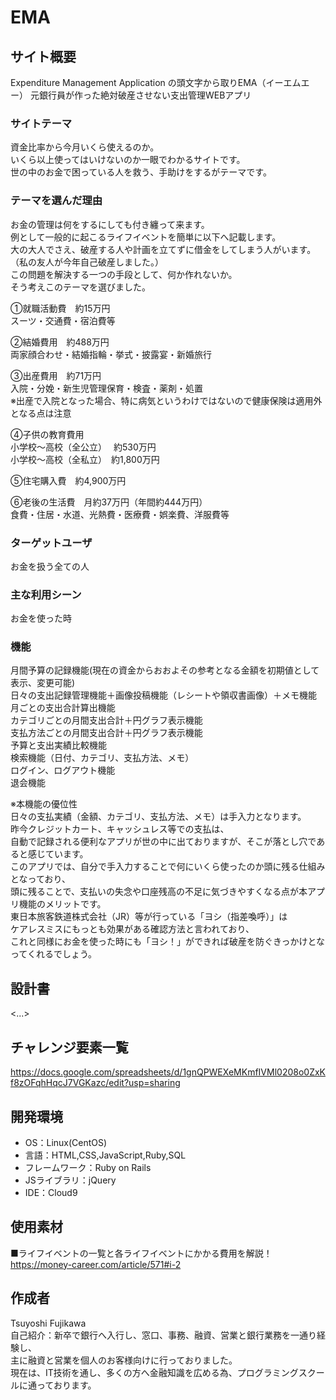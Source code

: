 # EMA

## サイト概要
Expenditure Management Application の頭文字から取りEMA（イーエムエー）
元銀行員が作った絶対破産させない支出管理WEBアプリ

### サイトテーマ
資金比率から今月いくら使えるのか。<br />
いくら以上使ってはいけないのか一眼でわかるサイトです。<br />
世の中のお金で困っている人を救う、手助けをするがテーマです。<br />

### テーマを選んだ理由
お金の管理は何をするにしても付き纏って来ます。<br />
例として一般的に起こるライフイベントを簡単に以下へ記載します。<br />
大の大人でさえ、破産する人や計画を立てずに借金をしてしまう人がいます。<br />
（私の友人が今年自己破産しました。）<br />
この問題を解決する一つの手段として、何か作れないか。<br />
そう考えこのテーマを選びました。

①就職活動費　約15万円<br />
スーツ・交通費・宿泊費等

②結婚費用　約488万円<br />
両家顔合わせ・結婚指輪・挙式・披露宴・新婚旅行

③出産費用　約71万円<br />
入院・分娩・新生児管理保育・検査・薬剤・処置<br />
※出産で入院となった場合、特に病気というわけではないので健康保険は適用外となる点は注意

④子供の教育費用<br />
小学校〜高校（全公立）　  約530万円<br />
小学校〜高校（全私立）　約1,800万円

⑤住宅購入費　約4,900万円

⑥老後の生活費　月約37万円（年間約444万円）<br />
食費・住居・水道、光熱費・医療費・娯楽費、洋服費等


### ターゲットユーザ
お金を扱う全ての人

### 主な利用シーン
お金を使った時

### 機能
月間予算の記録機能(現在の資金からおおよその参考となる金額を初期値として表示、変更可能)<br />
日々の支出記録管理機能＋画像投稿機能（レシートや領収書画像）＋メモ機能<br />
月ごとの支出合計算出機能<br />
カテゴリごとの月間支出合計＋円グラフ表示機能<br />
支払方法ごとの月間支出合計＋円グラフ表示機能<br />
予算と支出実績比較機能<br />
検索機能（日付、カテゴリ、支払方法、メモ）<br />
ログイン、ログアウト機能<br />
退会機能

※本機能の優位性<br />
日々の支払実績（金額、カテゴリ、支払方法、メモ）は手入力となります。<br />
昨今クレジットカート、キャッシュレス等での支払は、<br />
自動で記録される便利なアプリが世の中に出ておりますが、そこが落とし穴であると感じています。<br />
このアプリでは、自分で手入力することで何にいくら使ったのか頭に残る仕組みとなっており、<br />
頭に残ることで、支払いの失念や口座残高の不足に気づきやすくなる点が本アプリ機能のメリットです。<br />
東日本旅客鉄道株式会社（JR）等が行っている「ヨシ（指差喚呼）」は<br />
ケアレスミスにもっとも効果がある確認方法と言われており、<br />
これと同様にお金を使った時にも「ヨシ！」ができれば破産を防ぐきっかけとなってくれるでしょう。<br />



## 設計書
<...>

## チャレンジ要素一覧
https://docs.google.com/spreadsheets/d/1gnQPWEXeMKmfIVMl0208o0ZxKf8zOFqhHqcJ7VGKazc/edit?usp=sharing

## 開発環境
- OS：Linux(CentOS)
- 言語：HTML,CSS,JavaScript,Ruby,SQL
- フレームワーク：Ruby on Rails
- JSライブラリ：jQuery
- IDE：Cloud9

## 使用素材
■ライフイベントの一覧と各ライフイベントにかかる費用を解説！
https://money-career.com/article/571#i-2

## 作成者
Tsuyoshi Fujikawa<br />
自己紹介：新卒で銀行へ入行し、窓口、事務、融資、営業と銀行業務を一通り経験し、<br />
主に融資と営業を個人のお客様向けに行っておりました。<br />
現在は、IT技術を通し、多くの方へ金融知識を広める為、プログラミングスクールに通っております。

